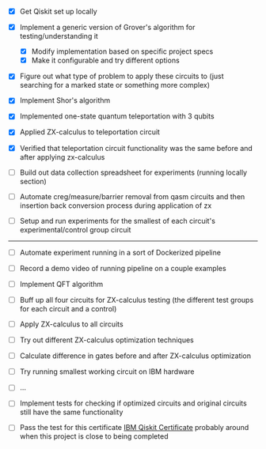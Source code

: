 - [x] Get Qiskit set up locally
- [x] Implement a generic version of Grover's algorithm for testing/understanding it
  - [x] Modify implementation based on specific project specs
  - [x] Make it configurable and try different options
- [x] Figure out what type of problem to apply these circuits to (just searching for a marked state or something more complex)
- [x] Implement Shor's algorithm

- [x] Implemented one-state quantum teleportation with 3 qubits
- [x] Applied ZX-calculus to teleportation circuit
- [x] Verified that teleportation circuit functionality was the same before and after applying zx-calculus

- [ ] Build out data collection spreadsheet for experiments (running locally section)
- [ ] Automate creg/measure/barrier removal from qasm circuits and then insertion back conversion process during application of zx
- [ ] Setup and run experiments for the smallest of each circuit's experimental/control group circuit

-----------------------------------------------

- [ ] Automate experiment running in a sort of Dockerized pipeline
- [ ] Record a demo video of running pipeline on a couple examples
- [ ] Implement QFT algorithm
- [ ] Buff up all four circuits for ZX-calculus testing (the different test groups for each circuit and a control)
- [ ] Apply ZX-calculus to all circuits
- [ ] Try out different ZX-calculus optimization techniques
- [ ] Calculate difference in gates before and after ZX-calculus optimization
- [ ] Try running smallest working circuit on IBM hardware
- [ ] ...
- [ ] Implement tests for checking if optimized circuits and original circuits still have the same functionality

- [ ] Pass the test for this certificate [IBM Qiskit Certificate](https://www.ibm.com/training/certification/ibm-certified-associate-developer-quantum-computation-using-qiskit-v02x-C0010300) probably around when this project
is close to being completed


